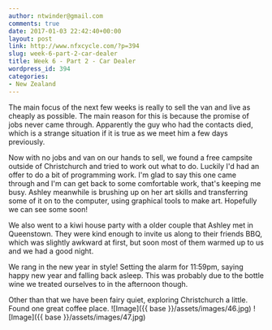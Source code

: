 ```yaml
---
author: ntwinder@gmail.com
comments: true
date: 2017-01-03 22:42:40+00:00
layout: post
link: http://www.nfxcycle.com/?p=394
slug: week-6-part-2-car-dealer
title: Week 6 - Part 2 - Car Dealer
wordpress_id: 394
categories:
- New Zealand
---
```


The main focus of the next few weeks is really to sell the van and live as cheaply as possible. The main reason for this is because the promise of jobs never came through. Apparently the guy who had the contacts died, which is a strange situation if it is true as we meet him a few days previously.

Now with no jobs and van on our hands to sell, we found a free campsite outside of Christchurch and tried to work out what to do. Luckily I'd had an offer to do a bit of programming work. I'm glad to say this one came through and I'm can get back to some comfortable work, that's keeping me busy. Ashley meanwhile is brushing up on her art skills and transferring some of it on to the computer, using graphical tools to make art. Hopefully we can see some soon!

We also went to a kiwi house party with a older couple that Ashley met in Queenstown. They were kind enough to invite us along to their friends BBQ, which was slightly awkward at first, but soon most of them warmed up to us and we had a good night.

We rang in the new year in style! Setting the alarm for 11:59pm, saying happy new year and falling back asleep. This was probably due to the bottle wine we treated ourselves to in the afternoon though.

Other than that we have been fairy quiet, exploring Christchurch a little. Found one great coffee place.
![Image]({{ base }}/assets/images/46.jpg)
![Image]({{ base }}/assets/images/47.jpg)
